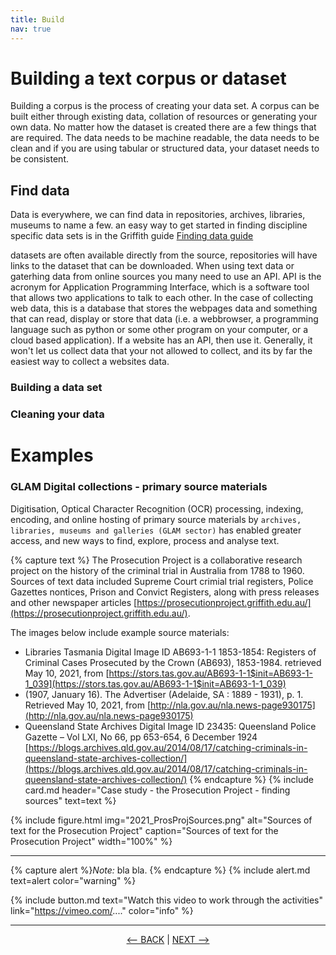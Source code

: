 ```yaml
---
title: Build
nav: true
---
```

# Building a text corpus or dataset

Building a corpus is the process of creating your data set. A corpus can be built either through existing data, collation of resources or generating your own data. No matter how the dataset is created there are a few things that are required. The data needs to be machine readable, the data needs to be clean and if you are using tabular or structured data, your dataset needs to be consistent. 

## Find data
Data is everywhere, we can find data in repositories, archives, libraries, museums to name a few. an easy way to get started in finding discipline specific data sets is in the Griffith guide <a href ='https://libraryguides.griffith.edu.au/finddata' target="_blank">Finding data guide </a>

datasets are often available directly from the source, repositories will have links to the dataset that can be downloaded. 
When using text data or gaterhing data from online sources you many need to use an API.  API is the acronym for Application Programming Interface, which is a software tool that allows two applications to talk to each other. In the case of collecting web data, this is a database that stores the webpages data and something that can read, display or store that data (i.e. a webbrowser, a programming language such as python or some other program on your computer, or a cloud based application).
If a website has an API, then use it. Generally, it won't let us collect data that your not allowed to collect, and its by far the easiest way to collect a websites data. 



### Building a data set



### Cleaning your data 


# Examples

### GLAM Digital collections - primary source materials

Digitisation, Optical Character Recognition (OCR) processing, indexing, encoding, and online hosting of primary source materials by `archives, libraries, museums and galleries (GLAM sector)`  has enabled greater access, and new ways to find, explore, process and analyse text. 

{% capture text %}
The Prosecution Project is a collaborative research project on the history of the criminal trial in Australia from 1788 to 1960. Sources of text data included Supreme Court crimial trial registers, Police Gazettes nontices, Prison and Convict Registers, along with press releases and other newspaper articles  [https://prosecutionproject.griffith.edu.au/](https://prosecutionproject.griffith.edu.au/).

The images below include example source materials:
- Libraries Tasmania Digital Image ID AB693-1-1 1853-1854: Registers of Criminal Cases Prosecuted by the Crown (AB693), 1853-1984. retrieved May 10, 2021, from [https://stors.tas.gov.au/AB693-1-1$init=AB693-1-1_039](https://stors.tas.gov.au/AB693-1-1$init=AB693-1-1_039) 
- (1907, January 16). The Advertiser (Adelaide, SA : 1889 - 1931), p. 1. Retrieved May 10, 2021, from [http://nla.gov.au/nla.news-page930175](http://nla.gov.au/nla.news-page930175)
- Queensland State Archives Digital Image ID 23435: Queensland Police Gazette – Vol LXI, No 66, pp 653-654, 6 December 1924 
[https://blogs.archives.qld.gov.au/2014/08/17/catching-criminals-in-queensland-state-archives-collection/](https://blogs.archives.qld.gov.au/2014/08/17/catching-criminals-in-queensland-state-archives-collection/)
{% endcapture %} {% include card.md header="Case study - the Prosecution Project - finding sources" text=text %}

{% include figure.html img="2021_ProsProjSources.png" alt="Sources of text for the Prosecution Project" caption="Sources of text for the Prosecution Project" width="100%" %}

----
{% capture alert %}*Note:* bla bla.
{% endcapture %}
{% include alert.md text=alert color="warning" %}


{% include button.md text="Watch this video to work through the activities" link="https://vimeo.com/...." color="info" %}

----

<p align="center">
  <a href="https://griffithunilibrary.github.io/intro-text-mining-analysis/content/3-rights.html"><-- BACK</a> |
  <a href="https://griffithunilibrary.github.io/intro-text-mining-analysis/content/5-prepare.html">NEXT --></a>
</p>

